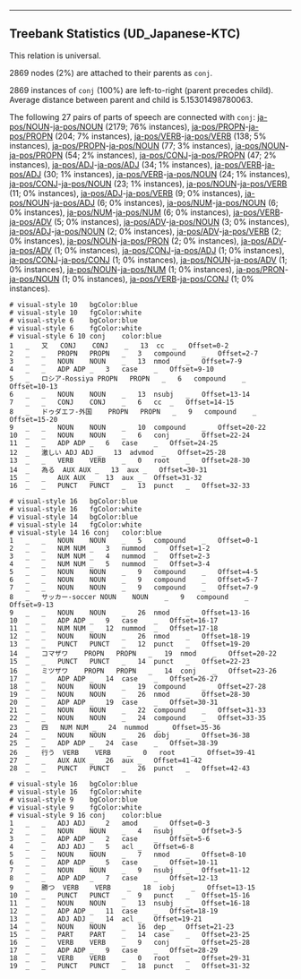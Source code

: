 

--------------------------------------------------------------------------------

## Treebank Statistics (UD_Japanese-KTC)

This relation is universal.

2869 nodes (2%) are attached to their parents as `conj`.

2869 instances of `conj` (100%) are left-to-right (parent precedes child).
Average distance between parent and child is 5.15301498780063.

The following 27 pairs of parts of speech are connected with `conj`: [ja-pos/NOUN]()-[ja-pos/NOUN]() (2179; 76% instances), [ja-pos/PROPN]()-[ja-pos/PROPN]() (204; 7% instances), [ja-pos/VERB]()-[ja-pos/VERB]() (138; 5% instances), [ja-pos/PROPN]()-[ja-pos/NOUN]() (77; 3% instances), [ja-pos/NOUN]()-[ja-pos/PROPN]() (54; 2% instances), [ja-pos/CONJ]()-[ja-pos/PROPN]() (47; 2% instances), [ja-pos/ADJ]()-[ja-pos/ADJ]() (34; 1% instances), [ja-pos/VERB]()-[ja-pos/ADJ]() (30; 1% instances), [ja-pos/VERB]()-[ja-pos/NOUN]() (24; 1% instances), [ja-pos/CONJ]()-[ja-pos/NOUN]() (23; 1% instances), [ja-pos/NOUN]()-[ja-pos/VERB]() (11; 0% instances), [ja-pos/ADJ]()-[ja-pos/VERB]() (9; 0% instances), [ja-pos/NOUN]()-[ja-pos/ADJ]() (6; 0% instances), [ja-pos/NUM]()-[ja-pos/NOUN]() (6; 0% instances), [ja-pos/NUM]()-[ja-pos/NUM]() (6; 0% instances), [ja-pos/VERB]()-[ja-pos/ADV]() (5; 0% instances), [ja-pos/ADV]()-[ja-pos/NOUN]() (3; 0% instances), [ja-pos/ADJ]()-[ja-pos/NOUN]() (2; 0% instances), [ja-pos/ADV]()-[ja-pos/VERB]() (2; 0% instances), [ja-pos/NOUN]()-[ja-pos/PRON]() (2; 0% instances), [ja-pos/ADV]()-[ja-pos/ADV]() (1; 0% instances), [ja-pos/CONJ]()-[ja-pos/ADJ]() (1; 0% instances), [ja-pos/CONJ]()-[ja-pos/CONJ]() (1; 0% instances), [ja-pos/NOUN]()-[ja-pos/ADV]() (1; 0% instances), [ja-pos/NOUN]()-[ja-pos/NUM]() (1; 0% instances), [ja-pos/PRON]()-[ja-pos/NOUN]() (1; 0% instances), [ja-pos/VERB]()-[ja-pos/CONJ]() (1; 0% instances).


~~~ conllu
# visual-style 10	bgColor:blue
# visual-style 10	fgColor:white
# visual-style 6	bgColor:blue
# visual-style 6	fgColor:white
# visual-style 6 10 conj	color:blue
1	_	又	CONJ	CONJ	_	13	cc	_	Offset=0-2
2	_	_	PROPN	PROPN	_	3	compound	_	Offset=2-7
3	_	_	NOUN	NOUN	_	13	nmod	_	Offset=7-9
4	_	_	ADP	ADP	_	3	case	_	Offset=9-10
5	_	ロシア-Rossiya	PROPN	PROPN	_	6	compound	_	Offset=10-13
6	_	_	NOUN	NOUN	_	13	nsubj	_	Offset=13-14
7	_	_	CONJ	CONJ	_	6	cc	_	Offset=14-15
8	_	ドゥダエフ-外国	PROPN	PROPN	_	9	compound	_	Offset=15-20
9	_	_	NOUN	NOUN	_	10	compound	_	Offset=20-22
10	_	_	NOUN	NOUN	_	6	conj	_	Offset=22-24
11	_	_	ADP	ADP	_	6	case	_	Offset=24-25
12	_	激しい	ADJ	ADJ	_	13	advmod	_	Offset=25-28
13	_	_	VERB	VERB	_	0	root	_	Offset=28-30
14	_	為る	AUX	AUX	_	13	aux	_	Offset=30-31
15	_	_	AUX	AUX	_	13	aux	_	Offset=31-32
16	_	_	PUNCT	PUNCT	_	13	punct	_	Offset=32-33

~~~


~~~ conllu
# visual-style 16	bgColor:blue
# visual-style 16	fgColor:white
# visual-style 14	bgColor:blue
# visual-style 14	fgColor:white
# visual-style 14 16 conj	color:blue
1	_	_	NOUN	NOUN	_	5	compound	_	Offset=0-1
2	_	_	NUM	NUM	_	3	nummod	_	Offset=1-2
3	_	_	NUM	NUM	_	4	nummod	_	Offset=2-3
4	_	_	NUM	NUM	_	5	nummod	_	Offset=3-4
5	_	_	NOUN	NOUN	_	9	compound	_	Offset=4-5
6	_	_	NOUN	NOUN	_	9	compound	_	Offset=5-7
7	_	_	NOUN	NOUN	_	9	compound	_	Offset=7-9
8	_	サッカー-soccer	NOUN	NOUN	_	9	compound	_	Offset=9-13
9	_	_	NOUN	NOUN	_	26	nmod	_	Offset=13-16
10	_	_	ADP	ADP	_	9	case	_	Offset=16-17
11	_	_	NUM	NUM	_	12	nummod	_	Offset=17-18
12	_	_	NOUN	NOUN	_	26	nmod	_	Offset=18-19
13	_	_	PUNCT	PUNCT	_	12	punct	_	Offset=19-20
14	_	コマザワ	PROPN	PROPN	_	19	nmod	_	Offset=20-22
15	_	_	PUNCT	PUNCT	_	14	punct	_	Offset=22-23
16	_	ミツザワ	PROPN	PROPN	_	14	conj	_	Offset=23-26
17	_	_	ADP	ADP	_	14	case	_	Offset=26-27
18	_	_	NOUN	NOUN	_	19	compound	_	Offset=27-28
19	_	_	NOUN	NOUN	_	26	nmod	_	Offset=28-30
20	_	_	ADP	ADP	_	19	case	_	Offset=30-31
21	_	_	NOUN	NOUN	_	22	compound	_	Offset=31-33
22	_	_	NOUN	NOUN	_	24	compound	_	Offset=33-35
23	_	四	NUM	NUM	_	24	nummod	_	Offset=35-36
24	_	_	NOUN	NOUN	_	26	dobj	_	Offset=36-38
25	_	_	ADP	ADP	_	24	case	_	Offset=38-39
26	_	行う	VERB	VERB	_	0	root	_	Offset=39-41
27	_	_	AUX	AUX	_	26	aux	_	Offset=41-42
28	_	_	PUNCT	PUNCT	_	26	punct	_	Offset=42-43

~~~


~~~ conllu
# visual-style 16	bgColor:blue
# visual-style 16	fgColor:white
# visual-style 9	bgColor:blue
# visual-style 9	fgColor:white
# visual-style 9 16 conj	color:blue
1	_	_	ADJ	ADJ	_	2	amod	_	Offset=0-3
2	_	_	NOUN	NOUN	_	4	nsubj	_	Offset=3-5
3	_	_	ADP	ADP	_	2	case	_	Offset=5-6
4	_	_	ADJ	ADJ	_	5	acl	_	Offset=6-8
5	_	_	NOUN	NOUN	_	7	nmod	_	Offset=8-10
6	_	_	ADP	ADP	_	5	case	_	Offset=10-11
7	_	_	NOUN	NOUN	_	9	nsubj	_	Offset=11-12
8	_	_	ADP	ADP	_	7	case	_	Offset=12-13
9	_	勝つ	VERB	VERB	_	18	iobj	_	Offset=13-15
10	_	_	PUNCT	PUNCT	_	9	punct	_	Offset=15-16
11	_	_	NOUN	NOUN	_	13	nsubj	_	Offset=16-18
12	_	_	ADP	ADP	_	11	case	_	Offset=18-19
13	_	_	ADJ	ADJ	_	14	acl	_	Offset=19-21
14	_	_	NOUN	NOUN	_	16	dep	_	Offset=21-23
15	_	_	PART	PART	_	14	case	_	Offset=23-25
16	_	_	VERB	VERB	_	9	conj	_	Offset=25-28
17	_	_	ADP	ADP	_	9	case	_	Offset=28-29
18	_	_	VERB	VERB	_	0	root	_	Offset=29-31
19	_	_	PUNCT	PUNCT	_	18	punct	_	Offset=31-32

~~~


